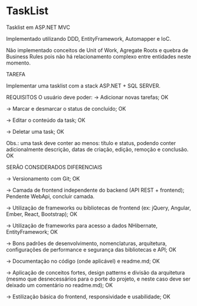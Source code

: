 # TaskList
Tasklist em ASP.NET MVC

Implementado utilizando DDD, EntityFramework, Automapper e IoC. 

Não implementado conceitos de Unit of Work, Agregate Roots e quebra de Business Rules pois não há relacionamento complexo entre entidades neste momento.

TAREFA

Implementar uma tasklist com a stack ASP.NET + SQL SERVER.

REQUISITOS
O usuário deve poder:
-> Adicionar novas tarefas; OK

-> Marcar e desmarcar o status de concluído; OK

-> Editar o conteúdo da task; OK

-> Deletar uma task; OK 

Obs.: uma task deve conter ao menos: título e status, podendo conter adicionalmente descrição, datas de
criação, edição, remoção e conclusão. OK


SERÃO CONSIDERADOS DIFERENCIAIS

-> Versionamento com Git; OK

-> Camada de frontend independente do backend (API REST + frontend); Pendente WebApi, concluir camada. 

-> Utilização de frameworks ou bibliotecas de frontend (ex: jQuery, Angular, Ember, React, Bootstrap); OK

-> Utilização de frameworks para acesso a dados NHibernate, EntityFramework; OK

-> Bons padrões de desenvolvimento, nomenclaturas, arquitetura, configurações de performance e
segurança das bibliotecas e API; OK

-> Documentação no código (onde aplicável) e readme.md; OK

-> Aplicação de conceitos fortes, design patterns e divisão da arquitetura (mesmo que desnecessários
para o porte do projeto, e neste caso deve ser deixado um comentário no readme.md); OK

-> Estilização básica do frontend, responsividade e usabilidade; OK
